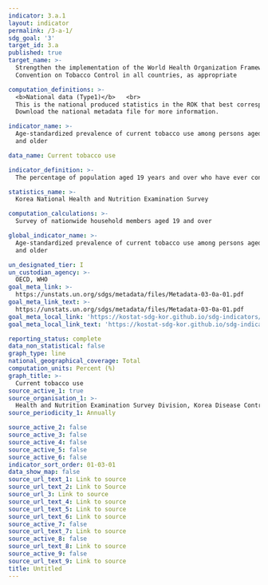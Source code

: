 ```yaml
---
indicator: 3.a.1
layout: indicator
permalink: /3-a-1/
sdg_goal: '3'
target_id: 3.a
published: true
target_name: >-
  Strengthen the implementation of the World Health Organization Framework
  Convention on Tobacco Control in all countries, as appropriate

computation_definitions: >-
  <b>National data (Type1)</b>   <br>
  This is the national produced statistics in the ROK that best corresponds to the definition of UN SDGs indicators. <br>
  Download the national metadata file for more information.

indicator_name: >-
  Age-standardized prevalence of current tobacco use among persons aged 15 years
  and older

data_name: Current tobacco use

indicator_definition: >-
  The percentage of population aged 19 years and over who have ever consumed five packs of tobacco or more and currently use any tobacco product

statistics_name: >-
  Korea National Health and Nutrition Examination Survey 

computation_calculations: >-
  Survey of nationwide household members aged 19 and over 

global_indicator_name: >-
  Age-standardized prevalence of current tobacco use among persons aged 15 years
  and older

un_designated_tier: I
un_custodian_agency: >-
  OECD, WHO
goal_meta_link: >-
  https://unstats.un.org/sdgs/metadata/files/Metadata-03-0a-01.pdf   
goal_meta_link_text: >-
  https://unstats.un.org/sdgs/metadata/files/Metadata-03-0a-01.pdf   
goal_meta_local_link: 'https://kostat-sdg-kor.github.io/sdg-indicators/public/data/Metadata-03-0a-01_ENG.pdf'
goal_meta_local_link_text: 'https://kostat-sdg-kor.github.io/sdg-indicators/public/data/Metadata-03-0a-01_ENG.pdf'

reporting_status: complete
data_non_statistical: false
graph_type: line
national_geographical_coverage: Total
computation_units: Percent (%)
graph_title: >-
  Current tobacco use
source_active_1: true
source_organisation_1: >-
  Health and Nutrition Examination Survey Division, Korea Disease Control and Prevention Agency 
source_periodicity_1: Annually 

source_active_2: false
source_active_3: false
source_active_4: false
source_active_5: false
source_active_6: false
indicator_sort_order: 01-03-01
data_show_map: false
source_url_text_1: Link to source
source_url_text_2: Link to Source
source_url_3: Link to source
source_url_text_4: Link to source
source_url_text_5: Link to source
source_url_text_6: Link to source
source_active_7: false
source_url_text_7: Link to source
source_active_8: false
source_url_text_8: Link to source
source_active_9: false
source_url_text_9: Link to source
title: Untitled
---
```

